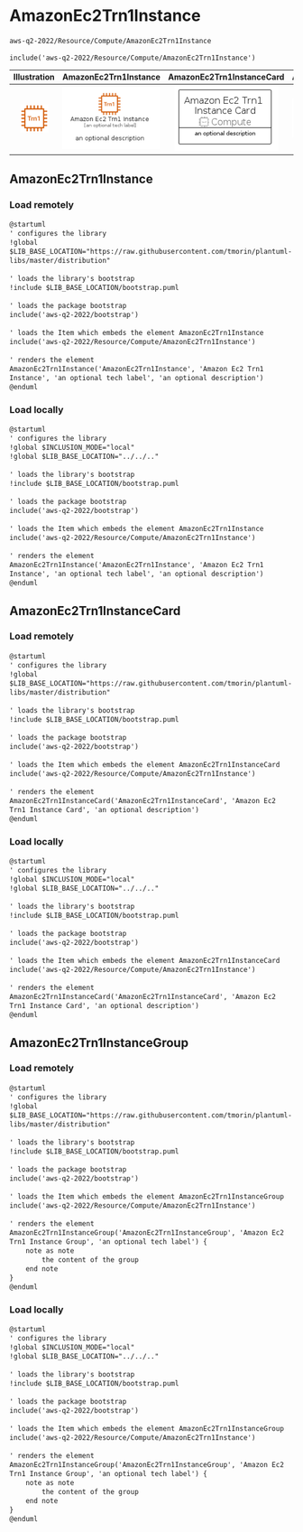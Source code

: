 # AmazonEc2Trn1Instance


```text
aws-q2-2022/Resource/Compute/AmazonEc2Trn1Instance
```

```text
include('aws-q2-2022/Resource/Compute/AmazonEc2Trn1Instance')
```



| Illustration | AmazonEc2Trn1Instance | AmazonEc2Trn1InstanceCard | AmazonEc2Trn1InstanceGroup |
| :---: | :---: | :---: | :---: |
| ![illustration for Illustration](../../../aws-q2-2022/Resource/Compute/AmazonEc2Trn1Instance.png) | ![illustration for AmazonEc2Trn1Instance](../../../aws-q2-2022/Resource/Compute/AmazonEc2Trn1Instance.Local.png) | ![illustration for AmazonEc2Trn1InstanceCard](../../../aws-q2-2022/Resource/Compute/AmazonEc2Trn1InstanceCard.Local.png) | ![illustration for AmazonEc2Trn1InstanceGroup](../../../aws-q2-2022/Resource/Compute/AmazonEc2Trn1InstanceGroup.Local.png) |




## AmazonEc2Trn1Instance

### Load remotely
```plantuml
@startuml
' configures the library
!global $LIB_BASE_LOCATION="https://raw.githubusercontent.com/tmorin/plantuml-libs/master/distribution"

' loads the library's bootstrap
!include $LIB_BASE_LOCATION/bootstrap.puml

' loads the package bootstrap
include('aws-q2-2022/bootstrap')

' loads the Item which embeds the element AmazonEc2Trn1Instance
include('aws-q2-2022/Resource/Compute/AmazonEc2Trn1Instance')

' renders the element
AmazonEc2Trn1Instance('AmazonEc2Trn1Instance', 'Amazon Ec2 Trn1 Instance', 'an optional tech label', 'an optional description')
@enduml
```

### Load locally
```plantuml
@startuml
' configures the library
!global $INCLUSION_MODE="local"
!global $LIB_BASE_LOCATION="../../.."

' loads the library's bootstrap
!include $LIB_BASE_LOCATION/bootstrap.puml

' loads the package bootstrap
include('aws-q2-2022/bootstrap')

' loads the Item which embeds the element AmazonEc2Trn1Instance
include('aws-q2-2022/Resource/Compute/AmazonEc2Trn1Instance')

' renders the element
AmazonEc2Trn1Instance('AmazonEc2Trn1Instance', 'Amazon Ec2 Trn1 Instance', 'an optional tech label', 'an optional description')
@enduml
```

## AmazonEc2Trn1InstanceCard

### Load remotely
```plantuml
@startuml
' configures the library
!global $LIB_BASE_LOCATION="https://raw.githubusercontent.com/tmorin/plantuml-libs/master/distribution"

' loads the library's bootstrap
!include $LIB_BASE_LOCATION/bootstrap.puml

' loads the package bootstrap
include('aws-q2-2022/bootstrap')

' loads the Item which embeds the element AmazonEc2Trn1InstanceCard
include('aws-q2-2022/Resource/Compute/AmazonEc2Trn1Instance')

' renders the element
AmazonEc2Trn1InstanceCard('AmazonEc2Trn1InstanceCard', 'Amazon Ec2 Trn1 Instance Card', 'an optional description')
@enduml
```

### Load locally
```plantuml
@startuml
' configures the library
!global $INCLUSION_MODE="local"
!global $LIB_BASE_LOCATION="../../.."

' loads the library's bootstrap
!include $LIB_BASE_LOCATION/bootstrap.puml

' loads the package bootstrap
include('aws-q2-2022/bootstrap')

' loads the Item which embeds the element AmazonEc2Trn1InstanceCard
include('aws-q2-2022/Resource/Compute/AmazonEc2Trn1Instance')

' renders the element
AmazonEc2Trn1InstanceCard('AmazonEc2Trn1InstanceCard', 'Amazon Ec2 Trn1 Instance Card', 'an optional description')
@enduml
```

## AmazonEc2Trn1InstanceGroup

### Load remotely
```plantuml
@startuml
' configures the library
!global $LIB_BASE_LOCATION="https://raw.githubusercontent.com/tmorin/plantuml-libs/master/distribution"

' loads the library's bootstrap
!include $LIB_BASE_LOCATION/bootstrap.puml

' loads the package bootstrap
include('aws-q2-2022/bootstrap')

' loads the Item which embeds the element AmazonEc2Trn1InstanceGroup
include('aws-q2-2022/Resource/Compute/AmazonEc2Trn1Instance')

' renders the element
AmazonEc2Trn1InstanceGroup('AmazonEc2Trn1InstanceGroup', 'Amazon Ec2 Trn1 Instance Group', 'an optional tech label') {
    note as note
        the content of the group
    end note
}
@enduml
```

### Load locally
```plantuml
@startuml
' configures the library
!global $INCLUSION_MODE="local"
!global $LIB_BASE_LOCATION="../../.."

' loads the library's bootstrap
!include $LIB_BASE_LOCATION/bootstrap.puml

' loads the package bootstrap
include('aws-q2-2022/bootstrap')

' loads the Item which embeds the element AmazonEc2Trn1InstanceGroup
include('aws-q2-2022/Resource/Compute/AmazonEc2Trn1Instance')

' renders the element
AmazonEc2Trn1InstanceGroup('AmazonEc2Trn1InstanceGroup', 'Amazon Ec2 Trn1 Instance Group', 'an optional tech label') {
    note as note
        the content of the group
    end note
}
@enduml
```

